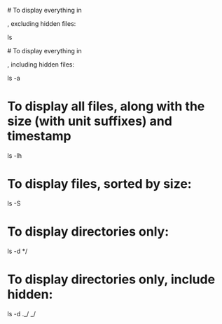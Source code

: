 \# To display everything in

, excluding hidden files:

ls

\# To display everything in

, including hidden files:

ls -a

To display all files, along with the size (with unit suffixes) and timestamp
============================================================================

ls -lh

To display files, sorted by size:
=================================

ls -S

To display directories only:
============================

ls -d \*/

To display directories only, include hidden:
============================================

ls -d .\_/ \_/
